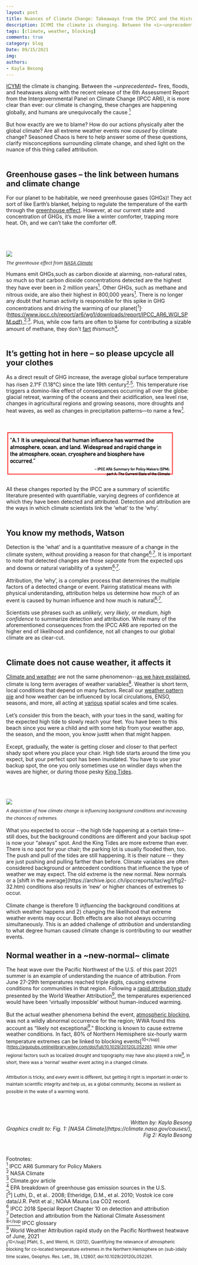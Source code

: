 ```yaml
---
layout: post
title: Nuances of Climate Change: Takeaways from the IPCC and the Historical Heat Wave of June 2021
description: ICYMI the climate is changing. Between the <i>~unprecedented~</i> fires, floods, and heatwaves along with the recent release of the 6th Assessment Report...
tags: [climate, weather, blocking]
comments: true
category: blog
Date: 09/15/2021
img: 
authors: 
- Kayla Besong
---
```

 


[ICYMI](https://www.merriam-webster.com/words-at-play/what-is-icymi#:~:text=In%20case%20you%20missed%20it,in%20case%20you%20missed%20it.) the climate is changing. Between the ~<i>unprecedented</i>~ fires, floods, and heatwaves along with the recent release of the 6th Assessment Report from the Intergovernmental Panel on Climate Change (IPCC AR6), it is more clear than ever: our climate is changing, these changes are happening globally, and humans are unequivocally the cause [<sup>1</sup>](https://www.ipcc.ch/report/ar6/wg1/downloads/report/IPCC_AR6_WGI_SPM.pdf)
<br><br>
But how exactly are we to blame? How do our actions physically alter the global climate? Are all extreme weather events now <i>caused</i> by climate change? Seasoned Chaos is here to help answer some of these questions, clarify misconceptions surrounding climate change, and shed light on the nuance of this thing called attribution.
<br><br>
<h2>Greenhouse gases – the link between humans and climate change</h2>
 
For our planet to be habitable, we need greenhouse gases (GHGs)! They act sort of like Earth’s blanket, helping to regulate the temperature of the earth through the [greenhouse effect](https://climate.nasa.gov/causes/). However, at our current state and concentration of GHGs, it’s more like a winter comforter, trapping more heat. Oh, and we can’t take the comforter off.  
<br><br>
<br><br>
<img src="/assets/img/126_Greenhouse_effect_revised_HD_English.m4v" width="90%">
<br><sub><i> The greenhouse effect from [NASA Climate](https://climate.nasa.gov/causes/)
</i></sub>



Humans emit GHGs,such as carbon dioxide at alarming, non-natural rates, so much so that carbon dioxide concentrations detected are the highest they have ever been in 2 million years[<sup>1</sup>](https://www.ipcc.ch/report/ar6/wg1/downloads/report/IPCC_AR6_WGI_SPM.pdf). Other GHGs, such as methane and nitrous oxide, are also their highest in 800,000 years[<sup>1</sup>](https://www.ipcc.ch/report/ar6/wg1/downloads/report/IPCC_AR6_WGI_SPM.pdf). There is no longer any doubt that human activity is responsible for this spike in GHG concentrations and driving the warming of our planet[<sup>1</sup>]<sup>,</sup>(https://www.ipcc.ch/report/ar6/wg1/downloads/report/IPCC_AR6_WGI_SPM.pdf),</sup>[<sup>2</sup>](https://climate.nasa.gov/causes/)<sup>,</sup>[<sup>3</sup>](https://www.climate.gov/news-features/climate-qa/are-humans-causing-or-contributing-global-warming). Plus, while cow farts are often to blame for contributing a sizable amount of methane, they don't [fart](https://www.epa.gov/ghgemissions/sources-greenhouse-gas-emissions) <i>this</i>much[<sup>4</sup>](
https://www.epa.gov/ghgemissions/sources-greenhouse-gas-emissions).
<br><br>

<h2>It’s getting hot in here – so please upcycle all your clothes</h2>
 
As a direct result of GHG increase, the average global surface temperature has risen 2.1°F (1.18°C) since the late 19th century[<sup>2</sup>](https://climate.nasa.gov/evidence/)<sup>,</sup>[<sup>5</sup>](https://www.co2.earth/co2-ice-core-data). This temperature rise triggers a domino-like effect of consequences occurring all over the globe: glacial retreat, warming of the oceans and their acidification, sea level rise,  changes in agricultural regions and growing seasons, more droughts and heat waves, as well as changes in precipitation patterns—to name a few[<sup>1</sup>](https://www.ipcc.ch/report/ar6/wg1/downloads/report/IPCC_AR6_WGI_SPM.pdf).
<br><br> 
<br><br>
<img src="/assets/img/Quote1.png" width="90%">
<br><br> 
All these changes reported by the IPCC are a summary of scientific literature presented with quantifiable, varying degrees of confidence at which they have been detected and attributed. Detection and attribution are the ways in which climate scientists link the ‘what’ to the ‘why’. <br><br> 
<h2>You know my methods, Watson</h2>
 
Detection is the ‘what’ and is a quantitative measure of a change in the climate system, without providing a reason for that change[<sup>6</sup>](https://www.ipcc.ch/site/assets/uploads/2018/02/WG1AR5_Chapter10_FINAL.pdf)<sup>,</sup>[<sup>7</sup>](https://science2017.globalchange.gov/chapter/3/#all-key-findings-div). It is important to note that detected changes are those <i>separate</i> from the expected ups and downs or natural variability of a system[<sup>6</sup>](https://www.ipcc.ch/site/assets/uploads/2018/02/WG1AR5_Chapter10_FINAL.pdf)<sup>,</sup>[<sup>7</sup>](https://science2017.globalchange.gov/chapter/3/#all-key-findings-div).
<br><br> 
Attribution, the ‘why’, is a complex process that determines the multiple factors of a detected change or event. Pairing statistical means with physical understanding, attribution helps us determine how much of an event is caused by human influence and how much is natural[<sup>6</sup>](https://www.ipcc.ch/site/assets/uploads/2018/02/WG1AR5_Chapter10_FINAL.pdf)<sup>,</sup>[<sup>7</sup>](https://science2017.globalchange.gov/chapter/3/#all-key-findings-div).
<br><br> 
Scientists use phrases such as <i>unlikely</i>, <i>very likely</i>, or <i>medium</i>, <i>high confidence</i> to summarize detection and attribution. While many of the aforementioned consequences from the IPCC AR6 are reported on the higher end of likelihood and confidence, not all changes to our global climate are as clear-cut.
<br><br> 
<h2>Climate does not cause weather, it affects it</h2>  

[Climate and weather](https://www.nationalgeographic.org/article/weather-or-climate-whats-difference/7th-grade/) are not the same phenomenon--[as we have explained](https://seasonedchaos.github.io/a-personality-test-for-our-climate-system-the-basis-for-forecasting-in-between/), climate is long term averages of weather variables[<sup>8</sup>]( https://www.ipcc-data.org/guidelines/pages/glossary/glossary_c.html). Weather is short term, local conditions that depend on many factors. Recall our [weather pattern pie](https://seasonedchaos.github.io/What-Can-the-Tropics-Tell-Us-About-Next-Weeks-Weather/) and how weather can be influenced by local circulations, ENSO, seasons, and more, all acting at [various](https://seasonedchaos.github.io/The-More-We-Learn-the-Less-We-Know-An-Introduction-to-Chaos/) spatial scales and time scales.
<br><br> 
Let’s consider this from the beach, with your toes in the sand, waiting for the expected high tide to slowly reach your feet. You have been to this beach since you were a child and with some help from your weather app, the season, and the moon, you know justtt when that might happen. 
<br><br>
Except, gradually, the water is getting closer and closer to that perfect shady spot where you place your chair. High tide starts around the time you expect, but your perfect spot has been inundated. You have to use your backup spot, the one you only sometimes use on windier days when the waves are higher, or during those pesky [King Tides](https://seasonedchaos.github.io/Flooding-the-Market/). 
<br><br>
<br><br>

<img src="/assets/img/Fog2.png" width="90%">
<br><sub><i> A depciction of how climate change is influencing background conditions and increasing the chances of extremes. 
</i></sub>
<br><br>
What you expected to occur --the high tide happening at a certain time--still does, but the background conditions are different and your backup spot is now your “always” spot. And the King Tides are more extreme than ever. There is no spot for your chair; the parking lot is usually flooded then, too. The push and pull of the tides are still happening. It is their nature -- they are just pushing and pulling farther than before. Climate variables are often considered background or antecedent conditions that influence the type of weather we may expect. The old extreme is the new normal. New normals or a [shift in the average](https://archive.ipcc.ch/ipccreports/tar/wg1/fig2-32.htm) conditions also results in ‘new’ or higher chances of extremes to occur. 
<br><br>
Climate change is therefore 1) <i>influencing</i> the background conditions at which weather happens and 2) changing the likelihood that extreme weather events may occur. Both effects are also not always occurring simultaneously. This is an added challenge of <i>attribution</i> and understanding to what degree human caused climate change is contributing to our weather events.  
<br><bt>
<h2>Normal weather in a ~new-normal~ climate</h2>

The heat wave over the Pacific Northwest of the U.S. of this past 2021 summer is an example of understanding the nuance of attribution. From June 27-29th temperatures reached triple digits, causing extreme conditions for communities in that region. Following a [rapid attribution study](https://www.worldweatherattribution.org/wp-content/uploads/NW-US-extreme-heat-2021-scientific-report-WWA.pdf) presented by the World Weather Attribution[<sup>9</sup>]( https://www.worldweatherattribution.org/wp-content/uploads/NW-US-extreme-heat-2021-scientific-report-WWA.pdf), the temperatures experienced would have been ‘virtually impossible’ without human-induced warming. 
<br><br>
But the actual weather phenomena behind the event, [atmospheric blocking](https://seasonedchaos.github.io/Traffic-Jams-and-Club-Sandwiches-in-the-Atmosphere-An-Overview-of-Blocking/), was not a wildly abnormal occurrence for the region; WWA found this account as “likely not exceptional[<sup>9</sup>]( https://www.worldweatherattribution.org/wp-content/uploads/NW-US-extreme-heat-2021-scientific-report-WWA.pdf)." Blocking is known to cause extreme weather conditions. In fact, 80% of Northern Hemisphere six-hourly warm temperature extremes can be linked to blocking events[<sup>10</sup](https://agupubs.onlinelibrary.wiley.com/doi/full/10.1029/2012GL052261. While other regional factors such as localized drought and topography may have also played a role[<sup>9</sup>]( https://www.worldweatherattribution.org/wp-content/uploads/NW-US-extreme-heat-2021-scientific-report-WWA.pdf), in short, there was a ‘normal’ weather event acting in a changed climate. 
<br><br>
Attribution is tricky, and every event is different, but getting it right is important in order to maintain scientific integrity and help us, as a global community, become as resilient as possible in the wake of a warming world.


<br><br>
<div style="text-align: right"><i> Written by: Kayla Besong</i></div>
<div style="text-align: right"><i> Graphics credit to: Fig. 1: [NASA Climate](https://climate.nasa.gov/causes/), Fig 2: Kayla Besong </i></div>

<br><br>
Footnotes:
<br>
[<sup>1</sup>](https://www.ipcc.ch/report/ar6/wg1/downloads/report/IPCC_AR6_WGI_SPM.pdf) IPCC AR6 Summary for Policy Makers
<br>
[<sup>2</sup>](https://climate.nasa.gov/causes/) NASA Climate 
<br>
[<sup>3</sup>](https://www.climate.gov/news-features/climate-qa/are-humans-causing-or-contributing-global-warming) Climate.gov article 
<br>
[<sup>4</sup>](https://www.epa.gov/ghgemissions/sources-greenhouse-gas-emissions) EPA breakdown of greenhouse gas emission sources in the U.S.
<br>
[<sup>5</sup>] Luthi, D., et al.. 2008; Etheridge, D.M., et al. 2010; Vostok ice core data/J.R. Petit et al.; NOAA Mauna Loa CO2 record.
<br>
[<sup>6</sup>](https://www.ipcc.ch/site/assets/uploads/2018/02/WG1AR5_Chapter10_FINAL.pdf) IPCC 2018 Special Report Chapter 10 on detection and attribution 
 <br>
[<sup>7</sup>](https://science2017.globalchange.gov/chapter/3/#all-key-findings-div) Detection and attribution from the National Climate Assessment 
<br>
[<sup>8</sup](https://www.ipcc-data.org/guidelines/pages/glossary/glossary_c.html) IPCC glossary 
<br>
[<sup>9</sup>](https://www.worldweatherattribution.org/wp-content/uploads/NW-US-extreme-heat-2021-scientific-report-WWA.pdf) World Weather Attribution rapid study on the Pacific Northwest heatwave of June, 2021
<br>
[<sup>10</sup] Pfahl, S., and Wernli, H. (2012), Quantifying the relevance of atmospheric blocking for co-located temperature extremes in the Northern Hemisphere on (sub-)daily time scales, Geophys. Res. Lett., 39, L12807, doi:10.1029/2012GL052261.
